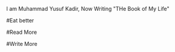 I am Muhammad Yusuf Kadir, Now Writing "THe Book of My Life"

#Eat better

#Read More

#Write More


